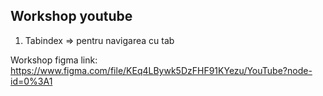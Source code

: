## Workshop youtube
1. Tabindex => pentru navigarea cu tab


Workshop figma link: https://www.figma.com/file/KEq4LBywk5DzFHF91KYezu/YouTube?node-id=0%3A1